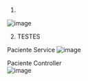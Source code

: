 1.
![image](https://github.com/user-attachments/assets/81d3f25f-79b0-40b7-8cf6-22200006a158)

2. TESTES 

Paciente Service
![image](https://github.com/user-attachments/assets/d7cb6bc2-22df-4150-a73b-e5ad84d0150b)

Paciente Controller  
![image](https://github.com/user-attachments/assets/34d822cb-3571-4651-833b-4af06f3cf773)

